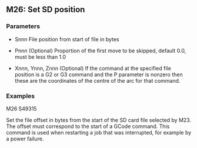 ## M26: Set SD position

### Parameters

- Snnn File position from start of file in bytes

- Pnnn (Optional) Proportion of the first move to be skipped, default 0.0, must be less than 1.0

- Xnnn, Ynnn, Znnn (Optional) If the command at the specified file position is a G2 or G3 command and the P parameter is nonzero then these are the coordinates of the centre of the arc for that command.

### Examples

M26 S49315

Set the file offset in bytes from the start of the SD card file selected by M23. The offset must correspond to the start of a GCode command. This command is used when restarting a job that was interrupted, for example by a power failure.

